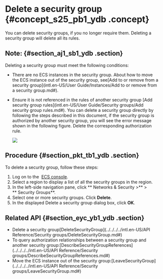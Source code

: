 # Delete a security group {#concept_s25_pb1_ydb .concept}

You can delete security groups, if you no longer require them. Deleting a security group will delete all its rules.

## Note: {#section_aj1_sb1_ydb .section}

Deleting a security group must meet the following conditions:

-   There are no ECS instances in the security group. About how to move the ECS instance out of the security group, see[Add to or remove from a security group](intl.en-US/User Guide/Instances/Add to or remove from a security group.md#).
-   Ensure it is not referenced in the rules of another security group [Add security group rules](intl.en-US/User Guide/Security groups/Add security group rules.md#). You can delete a security group directly by following the steps described in this document, if the security group is authorized by another security group, you will see the error message shown in the following figure. Delete the corresponding authorization rule.

    ![](http://static-aliyun-doc.oss-cn-hangzhou.aliyuncs.com/assets/img/9723/4661_en-US.png)


## Procedure {#section_pkt_tb1_ydb .section}

To delete a security group, follow these steps:

1.  Log on to the  [ECS console](https://ecs.console.aliyun.com/#/home).
2.  Select a region to display a list of all the security groups in the region.
3.  In the left-side navigation pane, click ** Networks & Security \>** \> ** Security Groups**.
4.  Select one or more security groups. Click **Delete**.
5.  In the displayed Delete a security group dialog box, click **OK**.

## Related API {#section_eyc_yb1_ydb .section}

-   Delete a security group[DeleteSecurityGroup](../../../../intl.en-US/API Reference/Security groups/DeleteSecurityGroup.md#)
-   To query authorization relationships between a security group and another security group:[DescribeSecurityGroupReferences](../../../../intl.en-US/API Reference/Security groups/DescribeSecurityGroupReferences.md#)
-   Move the ECS instance out of the security group:[LeaveSecurityGroup](../../../../intl.en-US/API Reference/Security groups/LeaveSecurityGroup.md#)

